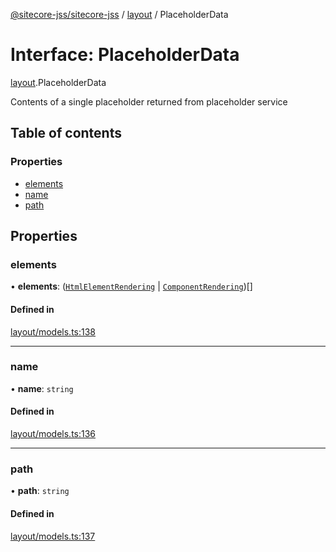 [@sitecore-jss/sitecore-jss](../README.md) / [layout](../modules/layout.md) / PlaceholderData

# Interface: PlaceholderData

[layout](../modules/layout.md).PlaceholderData

Contents of a single placeholder returned from placeholder service

## Table of contents

### Properties

- [elements](layout.PlaceholderData.md#elements)
- [name](layout.PlaceholderData.md#name)
- [path](layout.PlaceholderData.md#path)

## Properties

### elements

• **elements**: ([`HtmlElementRendering`](layout.HtmlElementRendering.md) \| [`ComponentRendering`](layout.ComponentRendering.md))[]

#### Defined in

[layout/models.ts:138](https://github.com/Sitecore/jss/blob/695577da/packages/sitecore-jss/src/layout/models.ts#L138)

___

### name

• **name**: `string`

#### Defined in

[layout/models.ts:136](https://github.com/Sitecore/jss/blob/695577da/packages/sitecore-jss/src/layout/models.ts#L136)

___

### path

• **path**: `string`

#### Defined in

[layout/models.ts:137](https://github.com/Sitecore/jss/blob/695577da/packages/sitecore-jss/src/layout/models.ts#L137)
